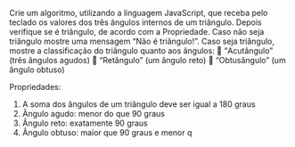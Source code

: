 Crie um algoritmo, utilizando a linguagem JavaScript, que receba pelo teclado os valores dos três ângulos internos de um triângulo. Depois verifique se é triângulo, de acordo com a
Propriedade.
Caso não seja triângulo mostre uma mensagem “Não é triângulo!”.
Caso seja triângulo, mostre a classificação do triângulo quanto aos ângulos:
 “Acutângulo” (três ângulos agudos)
 “Retângulo” (um ângulo reto)
 “Obtusângulo” (um ângulo obtuso)

Propriedades:

1. A soma dos ângulos de um triângulo deve ser igual a 180 graus
2. Ângulo agudo: menor do que 90 graus
3. Ângulo reto: exatamente 90 graus
4. Ângulo obtuso: maior que 90 graus e menor q
